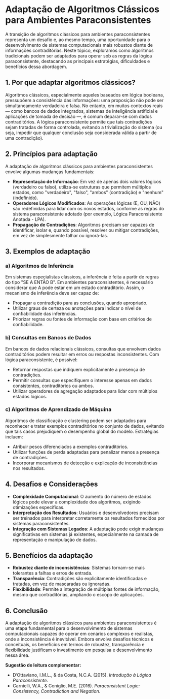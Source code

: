 
# Adaptação de Algoritmos Clássicos para Ambientes Paraconsistentes

A transição de algoritmos clássicos para ambientes paraconsistentes representa um desafio e, ao mesmo tempo, uma oportunidade para o desenvolvimento de sistemas computacionais mais robustos diante de informações contraditórias. Neste tópico, exploramos como algoritmos tradicionais podem ser adaptados para operar sob as regras da lógica paraconsistente, destacando as principais estratégias, dificuldades e benefícios dessa abordagem.

## 1. Por que adaptar algoritmos clássicos?

Algoritmos clássicos, especialmente aqueles baseados em lógica booleana, pressupõem a consistência das informações: uma proposição não pode ser simultaneamente verdadeira e falsa. No entanto, em muitos contextos reais — como bancos de dados integrados, sistemas de inteligência artificial e aplicações de tomada de decisão —, é comum deparar-se com dados contraditórios. A lógica paraconsistente permite que tais contradições sejam tratadas de forma controlada, evitando a trivialização do sistema (ou seja, impedir que qualquer conclusão seja considerada válida a partir de uma contradição).

## 2. Princípios para adaptação

A adaptação de algoritmos clássicos para ambientes paraconsistentes envolve algumas mudanças fundamentais:

- **Representação de Informação**: Em vez de apenas dois valores lógicos (verdadeiro ou falso), utiliza-se estruturas que permitem múltiplos estados, como "verdadeiro", "falso", "ambos" (contradição) e "nenhum" (indefinido).
- **Operadores Lógicos Modificados**: As operações lógicas (E, OU, NÃO) são redefinidas para lidar com os novos estados, conforme as regras do sistema paraconsistente adotado (por exemplo, Lógica Paraconsistente Anotada - LPA).
- **Propagação de Contradições**: Algoritmos precisam ser capazes de identificar, isolar e, quando possível, resolver ou mitigar contradições, em vez de simplesmente falhar ou ignorá-las.

## 3. Exemplos de adaptação

### a) Algoritmos de Inferência

Em sistemas especialistas clássicos, a inferência é feita a partir de regras do tipo "SE A ENTÃO B". Em ambientes paraconsistentes, é necessário considerar que A pode estar em um estado contraditório. Assim, o mecanismo de inferência deve ser capaz de:

- Propagar a contradição para as conclusões, quando apropriado.
- Utilizar graus de certeza ou anotações para indicar o nível de confiabilidade das inferências.
- Priorizar regras ou fontes de informação com base em critérios de confiabilidade.

### b) Consultas em Bancos de Dados

Em bancos de dados relacionais clássicos, consultas que envolvem dados contraditórios podem resultar em erros ou respostas inconsistentes. Com lógica paraconsistente, é possível:

- Retornar respostas que indiquem explicitamente a presença de contradições.
- Permitir consultas que especifiquem o interesse apenas em dados consistentes, contraditórios ou ambos.
- Utilizar operadores de agregação adaptados para lidar com múltiplos estados lógicos.

### c) Algoritmos de Aprendizado de Máquina

Algoritmos de classificação e clustering podem ser adaptados para reconhecer e tratar exemplos contraditórios no conjunto de dados, evitando que tais casos prejudiquem o desempenho global do modelo. Estratégias incluem:

- Atribuir pesos diferenciados a exemplos contraditórios.
- Utilizar funções de perda adaptadas para penalizar menos a presença de contradições.
- Incorporar mecanismos de detecção e explicação de inconsistências nos resultados.

## 4. Desafios e Considerações

- **Complexidade Computacional**: O aumento do número de estados lógicos pode elevar a complexidade dos algoritmos, exigindo otimizações específicas.
- **Interpretação dos Resultados**: Usuários e desenvolvedores precisam ser treinados para interpretar corretamente os resultados fornecidos por sistemas paraconsistentes.
- **Integração com Sistemas Legados**: A adaptação pode exigir mudanças significativas em sistemas já existentes, especialmente na camada de representação e manipulação de dados.

## 5. Benefícios da adaptação

- **Robustez diante de inconsistências**: Sistemas tornam-se mais tolerantes a falhas e erros de entrada.
- **Transparência**: Contradições são explicitamente identificadas e tratadas, em vez de mascaradas ou ignoradas.
- **Flexibilidade**: Permite a integração de múltiplas fontes de informação, mesmo que contraditórias, ampliando o escopo de aplicações.

## 6. Conclusão

A adaptação de algoritmos clássicos para ambientes paraconsistentes é uma etapa fundamental para o desenvolvimento de sistemas computacionais capazes de operar em cenários complexos e realistas, onde a inconsistência é inevitável. Embora envolva desafios técnicos e conceituais, os benefícios em termos de robustez, transparência e flexibilidade justificam o investimento em pesquisa e desenvolvimento nessa área.



**Sugestão de leitura complementar:**  
- D’Ottaviano, I.M.L., & da Costa, N.C.A. (2015). *Introdução à Lógica Paraconsistente*.  
- Carnielli, W.A., & Coniglio, M.E. (2016). *Paraconsistent Logic: Consistency, Contradiction and Negation*.


